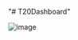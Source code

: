 "# T20Dashboard" 

![image](https://github.com/dinesh6351/T20Dashboard/assets/81980689/2e157aee-b8e6-4bd2-b7cf-235bb37a13af)



